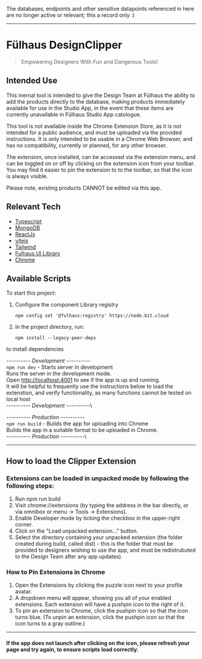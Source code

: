The databases, endpoints and other sensitive datapoints referenced in here are no longer active or relevant; this a record only  :)

---

# Fülhaus DesignClipper

>Empowering Designers With Fun and Dangerous Tools!

## Intended Use

This inernal tool is intended to give the Design Team at Fülhaus the ability to add the products directly to the database, making products immediately available for use in the Studio App, in the event that these items are currently unavailable in Fülhaus Studio App catologue.

This tool is not available inside the Chrome Extension Store, as it is not intended for a public audience, and must be uploaded via the provided instructions.  It is only intended to be usable in a Chrome Web Browser, and has no compatibility, currently or planned, for any other browser.

The extension, once installed, can be accessed via the extension menu, and can be toggled on or off by clicking on the extension icon from your toolbar.  You may find it easier to pin the extension to to the toolbar, so that the icon is always visible.

Please note, existing products CANNOT be edited via this app.  


## Relevant Tech

- [Typescript](https://www.typescriptlang.org/)
- [MongoDB](https://www.mongodb.com/)
- [ReactJs](https://react.dev/)
- [vitejs](https://vitejs.dev/)
- [Tailwind](https://www.google.com/search?client=firefox-b-d&q=Tailwind)
- [Fulhaus UI Library](https://bit.dev/fulhaus)
- [Chrome](http://developer.chrome.com/extensions/)



## Available Scripts

To start this project:

1. Configure the component Library registry

    `npm config set '@fulhaus:registry' https://node.bit.cloud`

2. In the project directory, run:

    `npm install --legacy-peer-deps` 
    
 to install dependencies


---------- _Development_ ----------\
`npm run dev` - Starts server in development \
Runs the server in the development mode.\
Open [http://localhost:4001](http://localhost:4001) to see if the app is up and running. \
It will be helpful to frequently use the instructions below to load the extenstion, and verify functionality, as many functions cannot be tested  on local host \
---------- _Development_ ----------\

---------- _Production_ ----------\
`npm run build` - Builds the app for uploading into Chrome\
Builds the app in a suitable format to be uploaded in Chrome.\
---------- _Production_ ----------\



---

## How to load the Clipper Extension

### Extensions can be loaded in unpacked mode by following the following steps:

1. Run npm run build 
2. Visit chrome://extensions (by typing the address in the bar directly, or via omnibox or menu -> Tools -> Extensions).
3. Enable Developer mode by ticking the checkbox in the upper-right corner.
4. Click on the "Load unpacked extension..." button.
5. Select the directory containing your unpacked extension (the folder created during build, called dist) - this is the folder that must be provided to designers wishing to use the app, and must be redistrubuted to the Design Team after any app updates).

### How to Pin Extensions in Chrome

1. Open the Extensions by clicking the puzzle icon next to your profile avatar.
2. A dropdown menu will appear, showing you all of your enabled extensions. Each extension will have a pushpin icon to the right of it.
3. To pin an extension to Chrome, click the pushpin icon so that the icon turns blue. (To unpin an extension, click the pushpin icon so that the icon turns to a gray outline.)

---


#### If the app does not launch after clicking on the icon, please refresh your page and try again, to ensure scripts load correctly.
